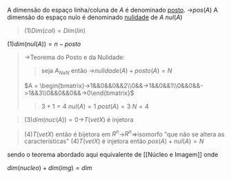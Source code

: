 
A dimensão do espaço linha/coluna de $A$ é denominado <u>posto</u>.
->$pos(A)$
A dimensão do espaço nulo é denominado <u>nulidade</u> de $A$
$nul(A)$

>(1)$Dim(col)=Dim(lin)$

(1)$dim(nul(A))=n-posto$

>->Teorema do Posto e da Nulidade:
>>seja $A_{NxN}$ então
>>->$nulidade(A)+posto(A)=N$
>
>$A = \begin{bmatrix}->1&&0&&0&&2\\0&&->1&&0&&1\\0&&0&&->1&&3\\0&&0&&0&&->0\end{bmatrix}$
>>$3+1=4$
>>$nul(A)=1$
>>$post(A)=3$
>>$N=4$

>(3)$dim(nuc(A))=0$->$T(vetX)$ é injetora

>(4)$T(vetX)$ então é bijetora em $R^n$->$R^n$=>isomorfo "que não se altera as características"
>(4)$T(vetX)$ é injetora então $pos(A) + nul(A)=N$

sendo o teorema abordado aqui equivalente de [[Núcleo e Imagem]] onde 

$dim(nucleo)+dim(img)=dim$


